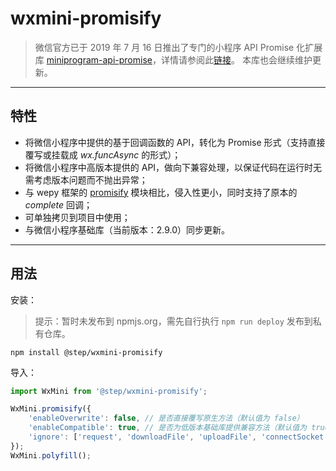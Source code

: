 # wxmini-promisify

> 微信官方已于 2019 年 7 月 16 日推出了专门的小程序 API Promise 化扩展库 [miniprogram-api-promise](https://github.com/wechat-miniprogram/miniprogram-api-promise)，详情请参阅此[链接](https://developers.weixin.qq.com/miniprogram/dev/extended/utils/api-promise.html)。
> 本库也会继续维护更新。

---

## 特性

* 将微信小程序中提供的基于回调函数的 API，转化为 Promise 形式（支持直接覆写或挂载成 *wx.funcAsync* 的形式）；
* 将微信小程序中高版本提供的 API，做向下兼容处理，以保证代码在运行时无需考虑版本问题而不抛出异常；
* 与 wepy 框架的 [promisify](https://github.com/Tencent/wepy/wiki/wepy%E9%A1%B9%E7%9B%AE%E4%B8%AD%E4%BD%BF%E7%94%A8async-await) 模块相比，侵入性更小，同时支持了原本的 *complete* 回调；
* 可单独拷贝到项目中使用；
* 与微信小程序基础库（当前版本：2.9.0）同步更新。

---

## 用法

安装：

> 提示：暂时未发布到 npmjs.org，需先自行执行 `npm run deploy` 发布到私有仓库。

``` shell
npm install @step/wxmini-promisify
```

导入：

``` javascript
import WxMini from '@step/wxmini-promisify';

WxMini.promisify({
    'enableOverwrite': false, // 是否直接覆写原生方法（默认值为 false）
    'enableCompatible': true, // 是否为低版本基础库提供兼容方法（默认值为 true）
    'ignore': ['request', 'downloadFile', 'uploadFile', 'connectSocket'] // 不覆写的原生方法列表（仅当 options.enableOverwrite 设置为 true 时生效）
});
WxMini.polyfill();
```